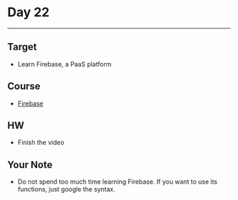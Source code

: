 # Day 22

---

## Target

- Learn Firebase, a PaaS platform

## Course

- [Firebase](https://www.youtube.com/watch?v=2hR-uWjBAgw)

## HW

- Finish the video

## Your Note

- Do not spend too much time learning Firebase. If you want to use its functions, just google the syntax.
